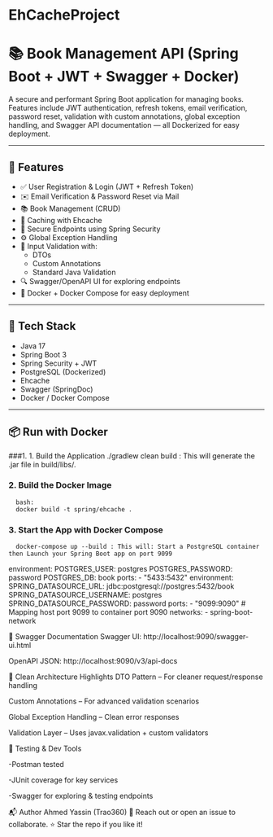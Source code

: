 # EhCacheProject
# 📚 Book Management API (Spring Boot + JWT + Swagger + Docker)

A secure and performant Spring Boot application for managing books. Features include JWT authentication, refresh tokens, email verification, password reset, validation with custom annotations, global exception handling, and Swagger API documentation — all Dockerized for easy deployment.

---

## 🚀 Features

- ✅ User Registration & Login (JWT + Refresh Token)
- ✉️ Email Verification & Password Reset via Mail
- 📚 Book Management (CRUD)
- 🧠 Caching with Ehcache
- 🔐 Secure Endpoints using Spring Security
- ⚙️ Global Exception Handling
- 🧪 Input Validation with:
  - DTOs
  - Custom Annotations
  - Standard Java Validation
- 🔍 Swagger/OpenAPI UI for exploring endpoints
- 🐳 Docker + Docker Compose for easy deployment

---

## 🧱 Tech Stack

- Java 17
- Spring Boot 3
- Spring Security + JWT
- PostgreSQL (Dockerized)
- Ehcache
- Swagger (SpringDoc)
- Docker / Docker Compose

---

## 📦 Run with Docker

###1. 1. Build the Application 
./gradlew clean build : This will generate the .jar file in build/libs/.

### 2. Build the Docker Image

      bash:
      docker build -t spring/ehcache . 

### 3. Start the App with Docker Compose
      docker-compose up --build : This will: Start a PostgreSQL container then Launch your Spring Boot app on port 9099

 environment:
      POSTGRES_USER: postgres
      POSTGRES_PASSWORD: password
      POSTGRES_DB: book
    ports:
      - "5433:5432"
      environment:
      SPRING_DATASOURCE_URL: jdbc:postgresql://postgres:5432/book
      SPRING_DATASOURCE_USERNAME: postgres
      SPRING_DATASOURCE_PASSWORD: password
          ports:
      - "9099:9090"  # Mapping host port 9099 to container port 9090
    networks:
      - spring-boot-network

🧪 Swagger Documentation
Swagger UI: http://localhost:9090/swagger-ui.html

OpenAPI JSON: http://localhost:9090/v3/api-docs


🧹 Clean Architecture Highlights
DTO Pattern – For cleaner request/response handling

Custom Annotations – For advanced validation scenarios

Global Exception Handling – Clean error responses

Validation Layer – Uses javax.validation + custom validators

🧪 Testing & Dev Tools

-Postman tested

-JUnit coverage for key services

-Swagger for exploring & testing endpoints

📬 Author
Ahmed Yassin (Trao360)
📧 Reach out or open an issue to collaborate.
⭐ Star the repo if you like it!


